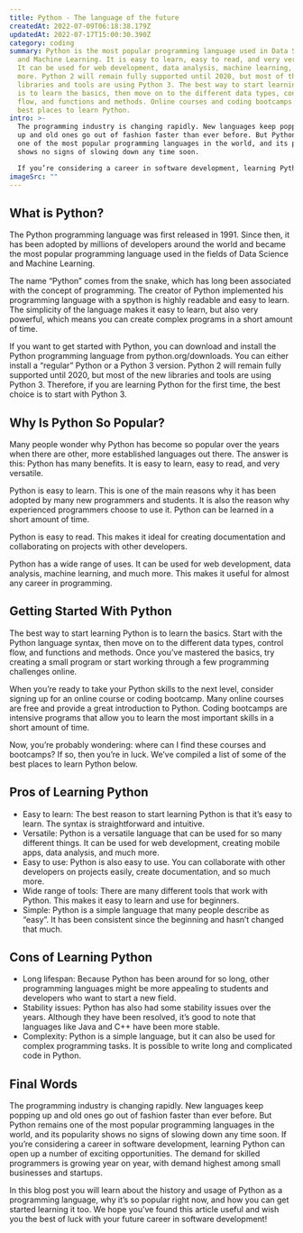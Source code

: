 ```yaml
---
title: Python - The language of the future
createdAt: 2022-07-09T06:18:38.179Z
updatedAt: 2022-07-17T15:00:30.390Z
category: coding
summary: Python is the most popular programming language used in Data Science
  and Machine Learning. It is easy to learn, easy to read, and very versatile.
  It can be used for web development, data analysis, machine learning, and much
  more. Python 2 will remain fully supported until 2020, but most of the new
  libraries and tools are using Python 3. The best way to start learning Python
  is to learn the basics, then move on to the different data types, control
  flow, and functions and methods. Online courses and coding bootcamps are the
  best places to learn Python.
intro: >-
  The programming industry is changing rapidly. New languages keep popping
  up and old ones go out of fashion faster than ever before. But Python remains
  one of the most popular programming languages in the world, and its popularity
  shows no signs of slowing down any time soon. 

  If you’re considering a career in software development, learning Python can open up a number of exciting opportunities. The demand for skilled programmers is growing year on year, with demand highest among small businesses and startups. In this blog post you will learn about the history and usage of Python as a programming language, why it’s so popular right now, and how you can get started learning it too.
imageSrc: ""
---
```


## What is Python?

The Python programming language was first released in 1991. Since then, it has been adopted by millions of developers around the world and became the most popular programming language used in the fields of Data Science and Machine Learning.

The name “Python” comes from the snake, which has long been associated with the concept of programming. The creator of Python implemented his programming language with a spython is highly readable and easy to learn. The simplicity of the language makes it easy to learn, but also very powerful, which means you can create complex programs in a short amount of time.

If you want to get started with Python, you can download and install the Python programming language from python.org/downloads. You can either install a “regular” Python or a Python 3 version. Python 2 will remain fully supported until 2020, but most of the new libraries and tools are using Python 3. Therefore, if you are learning Python for the first time, the best choice is to start with Python 3.

## Why Is Python So Popular?

Many people wonder why Python has become so popular over the years when there are other, more established languages out there. The answer is this: Python has many benefits. It is easy to learn, easy to read, and very versatile.

Python is easy to learn. This is one of the main reasons why it has been adopted by many new programmers and students. It is also the reason why experienced programmers choose to use it. Python can be learned in a short amount of time.

Python is easy to read. This makes it ideal for creating documentation and collaborating on projects with other developers.

Python has a wide range of uses. It can be used for web development, data analysis, machine learning, and much more. This makes it useful for almost any career in programming.

## Getting Started With Python

The best way to start learning Python is to learn the basics. Start with the Python language syntax, then move on to the different data types, control flow, and functions and methods. Once you’ve mastered the basics, try creating a small program or start working through a few programming challenges online.

When you’re ready to take your Python skills to the next level, consider signing up for an online course or coding bootcamp. Many online courses are free and provide a great introduction to Python. Coding bootcamps are intensive programs that allow you to learn the most important skills in a short amount of time.

Now, you’re probably wondering: where can I find these courses and bootcamps? If so, then you’re in luck. We’ve compiled a list of some of the best places to learn Python below.

## Pros of Learning Python

- Easy to learn: The best reason to start learning Python is that it’s easy to learn. The syntax is straightforward and intuitive.
- Versatile: Python is a versatile language that can be used for so many different things. It can be used for web development, creating mobile apps, data analysis, and much more.
- Easy to use: Python is also easy to use. You can collaborate with other developers on projects easily, create documentation, and so much more.
- Wide range of tools: There are many different tools that work with Python. This makes it easy to learn and use for beginners.
- Simple: Python is a simple language that many people describe as “easy”.  It has been consistent since the beginning and hasn’t changed that much.

## Cons of Learning Python

- Long lifespan: Because Python has been around for so long, other programming languages might be more appealing to students and developers who want to start a new field.
- Stability issues: Python has also had some stability issues over the years. Although they have been resolved, it’s good to note that languages like Java and C++ have been more stable.
- Complexity: Python is a simple language, but it can also be used for complex programming tasks. It is possible to write long and complicated code in Python.

## Final Words

The programming industry is changing rapidly. New languages keep popping up and old ones go out of fashion faster than ever before. But Python remains one of the most popular programming languages in the world, and its popularity shows no signs of slowing down any time soon. 
If you’re considering a career in software development, learning Python can open up a number of exciting opportunities. The demand for skilled programmers is growing year on year, with demand highest among small businesses and startups.

In this blog post you will learn about the history and usage of Python as a programming language, why it’s so popular right now, and how you can get started learning it too. We hope you’ve found this article useful and wish you the best of luck with your future career in software development!
